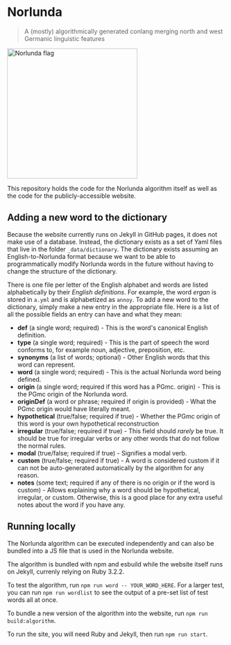 # Norlunda

> A (mostly) algorithmically generated conlang merging north and west Germanic linguistic features

<img src="https://jgnewman.github.io/norlunda/assets/images/flag.svg" alt="Norlunda flag" width=300>

This repository holds the code for the Norlunda algorithm itself as well as the code for the publicly-accessible website.

## Adding a new word to the dictionary

Because the website currently runs on Jekyll in GitHub pages, it does not make use of a database. Instead, the dictionary exists as a set of Yaml files that live in the folder `_data/dictionary`. The dictionary exists assuming an English-to-Norlunda format because we want to be able to programmatically modify Norlunda words in the future without having to change the structure of the dictionary.

There is one file per letter of the English alphabet and words are listed alphabetically by their _English definitions_. For example, the word _ergan_ is stored in `a.yml` and is alphabetized as `annoy`. To add a new word to the dictionary, simply make a new entry in the appropriate file. Here is a list of all the possible fields an entry can have and what they mean:

- **def** (a single word; required) - This is the word's canonical English definition.
- **type** (a single word; required) - This is the part of speech the word conforms to, for example noun, adjective, preposition, etc.
- **synonyms** (a list of words; optional) - Other English words that this word can represent.
- **word** (a single word; required) - This is the actual Norlunda word being defined.
- **origin** (a single word; required if this word has a PGmc. origin) - This is the PGmc origin of the Norlunda word.
- **originDef** (a word or phrase; required if origin is provided) - What the PGmc origin would have literally meant.
- **hypothetical** (true/false; required if true) - Whether the PGmc origin of this word is your own hypothetical reconstruction
- **irregular** (true/false; required if true) - This field should _rarely_ be true. It should be true for irregular verbs or any other words that do not follow the normal rules.
- **modal** (true/false; required if true) - Signifies a modal verb.
- **custom** (true/false; required if true) - A word is considered custom if it can not be auto-generated automatically by the algorithm for any reason.
- **notes** (some text; required if any of there is no origin or if the word is custom) - Allows explaining why a word should be hypothetical, irregular, or custom. Otherwise, this is a good place for any extra useful notes about the word if you have any.

## Running locally

The Norlunda algorithm can be executed independently and can also be bundled into a JS file that is used in the Norlunda website.

The algorithm is bundled with npm and esbuild while the website itself runs on Jekyll, currenly relying on Ruby 3.2.2.

To test the algorithm, run `npm run word -- YOUR_WORD_HERE`. For a larger test, you can run `npm run wordlist` to see the output of a pre-set list of test words all at once.

To bundle a new version of the algorithm into the website, run `npm run build:algorithm`.

To run the site, you will need Ruby and Jekyll, then run `npm run start`.
